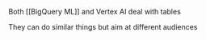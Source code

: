 Both [[BigQuery ML]] and Vertex AI deal with tables

They can do similar things but aim at different audiences

